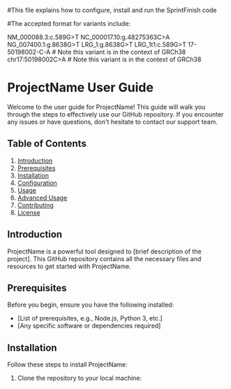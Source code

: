 #This file explains how to configure, install and run the SprintFinish code


#The accepted format for variants include:

NM_000088.3:c.589G>T
NC_000017.10:g.48275363C>A
NG_007400.1:g.8638G>T
LRG_1:g.8638G>T
LRG_1t1:c.589G>T
17-50198002-C-A  # Note this variant is in the context of GRCh38
chr17:50198002C>A  # Note this variant is in the context of GRCh38

# ProjectName User Guide

Welcome to the user guide for ProjectName! This guide will walk you through the steps to effectively use our GitHub repository. If you encounter any issues or have questions, don't hesitate to contact our support team.

## Table of Contents
1. [Introduction](#introduction)
2. [Prerequisites](#prerequisites)
3. [Installation](#installation)
4. [Configuration](#configuration)
5. [Usage](#usage)
6. [Advanced Usage](#advanced-usage)
7. [Contributing](#contributing)
8. [License](#license)

## Introduction
ProjectName is a powerful tool designed to [brief description of the project]. This GitHub repository contains all the necessary files and resources to get started with ProjectName.

## Prerequisites
Before you begin, ensure you have the following installed:
- [List of prerequisites, e.g., Node.js, Python 3, etc.]
- [Any specific software or dependencies required]

## Installation
Follow these steps to install ProjectName:
1. Clone the repository to your local machine:

